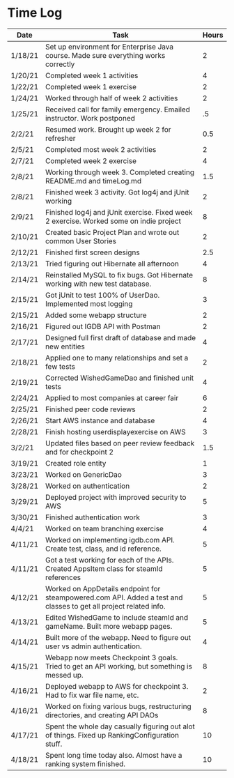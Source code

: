 # Time Log

| Date | Task | Hours |
|------|------|-------|
| 1/18/21 | Set up environment for Enterprise Java course. Made sure everything works correctly | 2 |
| 1/20/21 | Completed week 1 activities  | 4  |
| 1/22/21 | Completed week 1 exercise | 2 |
| 1/24/21 | Worked through half of week 2 activities | 2 | |
| 1/25/21 | Received call for family emergency. Emailed instructor. Work postponed | .5 |
| 2/2/21  | Resumed work. Brought up week 2 for refresher | 0.5 |
| 2/5/21  | Completed most week 2 activities | 2 |
| 2/7/21  | Completed week 2 exercise | 4 |
| 2/8/21  | Working through week 3. Completed creating README.md and timeLog.md | 1.5 |
| 2/8/21  | Finished week 3 activity. Got log4j and jUnit working | 2 |
| 2/9/21  | Finished log4j and jUnit exercise. Fixed week 2 exercise. Worked some on indie project | 8 |
| 2/10/21 | Created basic Project Plan and wrote out common User Stories | 2 |
| 2/12/21 | Finished first screen designs | 2.5 |
| 2/13/21 | Tried figuring out Hibernate all afternoon | 4 |
| 2/14/21 | Reinstalled MySQL to fix bugs. Got Hibernate working with new test database. | 8 |
| 2/15/21 | Got jUnit to test 100% of UserDao. Implemented most logging | 3 |
| 2/15/21 | Added some webapp structure | 2 |
| 2/16/21 | Figured out IGDB API with Postman | 2 |
| 2/17/21 | Designed full first draft of database and made new entities | 4 |
| 2/18/21 | Applied one to many relationships and set a few tests | 2 |
| 2/19/21 | Corrected WishedGameDao and finished unit tests | 4 |
| 2/24/21 | Applied to most companies at career fair | 6 |
| 2/25/21 | Finished peer code reviews | 2 |
| 2/26/21 | Start AWS instance and database | 4 |
| 2/28/21 | Finish hosting userdisplayexercise on AWS | 3 |
| 3/2/21  | Updated files based on peer review feedback and for checkpoint 2 | 1.5 |
| 3/19/21 | Created role entity | 1 |
| 3/23/21 | Worked on GenericDao | 3 |
| 3/28/21 | Worked on authentication | 2 |
| 3/29/21 | Deployed project with improved security to AWS | 5 |
| 3/30/21 | Finished authentication work | 3 |
| 4/4/21  | Worked on team branching exercise | 4 |
| 4/11/21 | Worked on implementing igdb.com API. Create test, class, and id reference. | 5 |
| 4/11/21 | Got a test working for each of the APIs. Created AppsItem class for steamId references | 5 |
| 4/12/21 | Worked on AppDetails endpoint for steampowered.com API. Added a test and classes to get all project related info. | 5 |
| 4/13/21 | Edited WishedGame to include steamId and gameName. Built more webapp pages. | 5 |
| 4/14/21 | Built more of the webapp. Need to figure out user vs admin authentication. | 4 |
| 4/15/21 | Webapp now meets Checkpoint 3 goals. Tried to get an API working, but something is messed up. | 8 |
| 4/16/21 | Deployed webapp to AWS for checkpoint 3. Had to fix war file name, etc. | 2 |
| 4/16/21 | Worked on fixing various bugs, restructuring directories, and creating API DAOs | 8 |
| 4/17/21 | Spent the whole day casually figuring out alot of things. Fixed up RankingConfiguration stuff. | 10 |
| 4/18/21 | Spent long time today also. Almost have a ranking system finished. | 10 |
